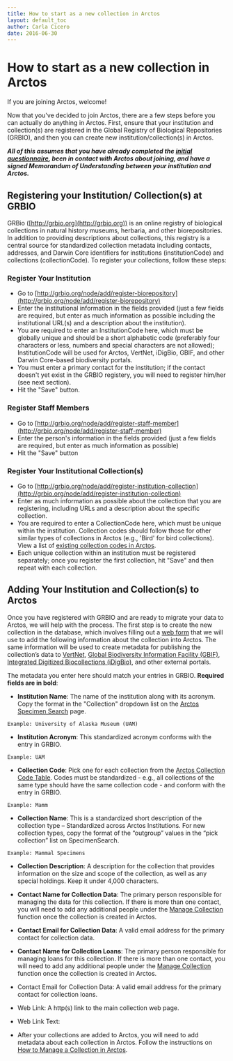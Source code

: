 ```yaml
---
title: How to start as a new collection in Arctos
layout: default_toc
author: Carla Cicero
date: 2016-06-30
---
```

# How to start as a new collection in Arctos

If you are joining Arctos, welcome! 

Now that you've decided to join Arctos, there are a few steps before you can actually do anything in Arctos. First, ensure that your institution and collection(s) are registered in the Global Registry of Biological Repositories (GRBIO), and then you can create new institution/collection(s) in Arctos.

**_All of this assumes that you have already completed the [initial questionnaire](http://form.jotform.us/form/23446995137161), been in contact with Arctos about joining, and have a signed Memorandum of Understanding between your institution and Arctos._**

## Registering your Institution/ Collection(s) at GRBIO

GRBio ([http://grbio.org](http://grbio.org)) is an online registry of biological collections in natural history museums, herbaria, and other biorepositories. In addition to providing descriptions about collections, this registry is a central source for standardized collection metadata including contacts, addresses, and Darwin Core identifiers for institutions (institutionCode) and collections (collectionCode). To register your collections, follow these steps:

### Register Your Institution
* Go to [http://grbio.org/node/add/register-biorepository](http://grbio.org/node/add/register-biorepository)
* Enter the institutional information in the fields provided (just a few fields are required, but enter as much information as possible including the institutional URL(s) and a description about the institution).
* You are required to enter an InstitutionCode here, which must be globally unique and should be a short alphabetic code (preferably four characters or less, numbers and special characters are not allowed); InstitutionCode will be used for Arctos, VertNet, iDigBio, GBIF, and other Darwin Core-based biodiversity portals.
* You must enter a primary contact for the institution; if the contact doesn't yet exist in the GRBIO registery, you will need to register him/her (see next section).
* Hit the "Save" button.

### Register Staff Members 
* Go to [http://grbio.org/node/add/register-staff-member](http://grbio.org/node/add/register-staff-member)
* Enter the person's information in the fields provided (just a few fields are required, but enter as much information as possible)
* Hit the "Save" button

### Register Your Institutional Collection(s)
* Go to [http://grbio.org/node/add/register-institution-collection](http://grbio.org/node/add/register-institution-collection)
* Enter as much information as possible about the collection that you are registering, including URLs and a description about the specific collection.
* You are required to enter a CollectionCode here, which must be unique within the institution. Collection codes should follow those for other similar types of collections in Arctos (e.g., 'Bird' for bird collections). View a list of [existing collection codes in Arctos](http://arctos.database.museum/info/ctDocumentation.cfm?table=ctcollection_cde).
* Each unique collection within an institution must be registered separately; once you register the first collection, hit "Save" and then repeat with each collection.

## Adding Your Institution and Collection(s) to Arctos

Once you have registered with GRBIO and are ready to migrate your data to Arctos, we will help with the process. The first step is to create the new collection in the database, which involves filling out a [web form](http://www.jotform.us/form/43147289690161) that we will use to add the following information about the collection into Arctos. The same information will be used to create metadata for publishing the collection’s data to [VertNet](http://vertnet.org), [Global Biodiversity Information Facility (GBIF)](http://www.gbif.org), [Integrated Digitized Biocollections (iDigBio)](https://www.idigbio.org), and other external portals.

The metadata you enter here should match your entries in GRBIO. **Required fields are in bold**:

* **Institution Name**: The name of the institution along with its acronym. Copy the format in the "Collection" dropdown list on the [Arctos Specimen Search](http://arctos.database.museum) page.

`Example: University of Alaska Museum (UAM)`

* **Institution Acronym**: This standardized acronym conforms with the entry in GRBIO.

`Example: UAM`

* **Collection Code**: Pick one for each collection from the [Arctos Collection Code Table](http://arctos.database.museum/info/ctDocumentation.cfm?table=CTCOLLECTION_CDE). Codes must be standardized - e.g., all  collections of the same type should have the same collection code - and conform with the entry in GRBIO.

`Example: Mamm`

* **Collection Name**: This is a standardized short description of the collection type – Standardized across Arctos Institutions. For new collection types, copy the format of the “outgroup” values in the “pick collection” list on SpecimenSearch.

`Example: Mammal Specimens`

* **Collection Description**: A description for the collection that provides information on the size and scope of the collection, as well as any special holdings. Keep it under 4,000 characters.

* **Contact Name for Collection Data**: The primary person responsible for managing the data for this  collection. If there is more than one contact, you will need to add any additional people under the [Manage Collection](https://github.com/ArctosDB/documentation-wiki/wiki/How-to-Manage-a-Collection-in-Arctos) function once the collection is created in Arctos.

* **Contact Email for Collection Data**: A valid email address for the primary contact for collection data.

* **Contact Name for Collection Loans**: The primary person responsible for managing loans for this collection. If there is more than one contact, you will need to add any additional people under the [Manage Collection](https://github.com/ArctosDB/documentation-wiki/wiki/How-to-Manage-a-Collection-in-Arctos) function once the collection is created in Arctos.

* Contact Email for Collection Data: A valid email address for the primary contact for collection loans.

* Web Link: A http(s) link to the main collection web page.

* Web Link Text:

* After your collections are added to Arctos, you will need to add metadata about each collection in Arctos. Follow the instructions on [How to Manage a Collection in Arctos](https://github.com/ArctosDB/documentation-wiki/wiki/How-to-Manage-a-Collection-in-Arctos).
